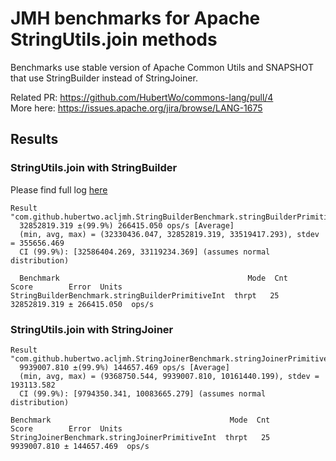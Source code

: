 # JMH benchmarks for Apache StringUtils.join methods

Benchmarks use stable version of Apache Common Utils and SNAPSHOT that use StringBuilder instead of StringJoiner.

Related PR: https://github.com/HubertWo/commons-lang/pull/4 \
More here: https://issues.apache.org/jira/browse/LANG-1675


## Results

### StringUtils.join with StringBuilder

Please find full log [here](string-builder/README.md)
```shell
Result "com.github.hubertwo.acljmh.StringBuilderBenchmark.stringBuilderPrimitiveInt":
  32852819.319 ±(99.9%) 266415.050 ops/s [Average]
  (min, avg, max) = (32330436.047, 32852819.319, 33519417.293), stdev = 355656.469
  CI (99.9%): [32586404.269, 33119234.369] (assumes normal distribution)
  
  Benchmark                                          Mode  Cnt         Score        Error  Units
StringBuilderBenchmark.stringBuilderPrimitiveInt  thrpt   25  32852819.319 ± 266415.050  ops/s
```

### StringUtils.join with StringJoiner
```shell
Result "com.github.hubertwo.acljmh.StringJoinerBenchmark.stringJoinerPrimitiveInt":
  9939007.810 ±(99.9%) 144657.469 ops/s [Average]
  (min, avg, max) = (9368750.544, 9939007.810, 10161440.199), stdev = 193113.582
  CI (99.9%): [9794350.341, 10083665.279] (assumes normal distribution)
  
Benchmark                                        Mode  Cnt        Score        Error  Units
StringJoinerBenchmark.stringJoinerPrimitiveInt  thrpt   25  9939007.810 ± 144657.469  ops/s  
```